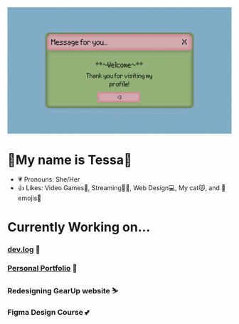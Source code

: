 <div align="center">
  <img src="welcome.gif" />
 </div>
 
# 🌸My name is Tessa🌸
 - 💗 Pronouns: She/Her
 - 👍 Likes: Video Games👾, Streaming👩‍💻, Web Design💻, My cat😻, and 🤣emojis🤣
 
 # Currently Working on...
 
 ### [dev.log](https://dev-log.herokuapp.com/) 💙
 ### [Personal Portfolio](https://github.com/tessie-the-messy/Portfolio) 💚
 ### Redesigning GearUp website ⛷
 ### Figma Design Course 💕
<!--
**tessie-the-messy/tessie-the-messy** is a ✨ _special_ ✨ repository because its `README.md` (this file) appears on your GitHub profile.
-->
